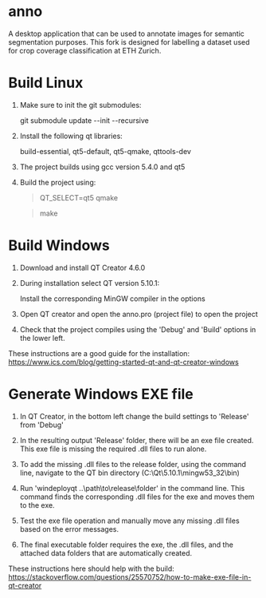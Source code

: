 # anno 
A desktop application that can be used to annotate images for semantic segmentation purposes. This fork is designed for labelling a dataset used for crop coverage classification at ETH Zurich. 

# Build Linux
1. Make sure to init the git submodules:
	
	git submodule update --init --recursive

2. Install the following qt libraries:

	build-essential, qt5-default, qt5-qmake, qttools-dev

3. The project builds using gcc version 5.4.0 and qt5

4. Build the project using:
	
	> QT_SELECT=qt5 qmake

	> make

# Build Windows
1. Download and install QT Creator 4.6.0

2. During installation select QT version 5.10.1:

	Install the corresponding MinGW compiler in the options
	
3. Open QT creator and open the anno.pro (project file) to open the project

4. Check that the project compiles using the 'Debug' and 'Build' options in the lower left.

These instructions are a good guide for the installation: https://www.ics.com/blog/getting-started-qt-and-qt-creator-windows

# Generate Windows EXE file
1. In QT Creator, in the bottom left change the build settings to 'Release' from 'Debug'

2. In the resulting output 'Release' folder, there will be an exe file created. This exe file is missing the required .dll files to run alone. 

3. To add the missing .dll files to the release folder, using the command line, navigate to the QT bin directory (C:\Qt\5.10.1\mingw53_32\bin)

4. Run 'windeployqt ..\path\to\release\folder\' in the command line. This command finds the corresponding .dll files for the exe and moves them to the exe. 

5. Test the exe file operation and manually move any missing .dll files based on the error messages. 

6. The final executable folder requires the exe, the .dll files, and the attached data folders that are automatically created. 

These instructions here should help with the build: https://stackoverflow.com/questions/25570752/how-to-make-exe-file-in-qt-creator


